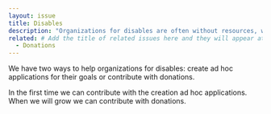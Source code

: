 ```yaml
---
layout: issue
title: Disables
description: "Organizations for disables are often without resources, why not can we help them?"
related: # Add the title of related issues here and they will appear at the bottom of the page
  - Donations
---
```

We have two ways to help organizations for disables: create ad hoc applications for their goals or contribute with donations.

In the first time we can contribute with the creation ad hoc applications.
When we will grow we can contribute with donations.
